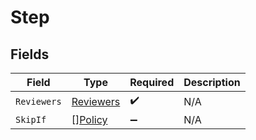 # Step


## Fields

| Field                                         | Type                                          | Required                                      | Description                                   |
| --------------------------------------------- | --------------------------------------------- | --------------------------------------------- | --------------------------------------------- |
| `Reviewers`                                   | [Reviewers](../../models/shared/reviewers.md) | :heavy_check_mark:                            | N/A                                           |
| `SkipIf`                                      | [][Policy](../../models/shared/policy.md)     | :heavy_minus_sign:                            | N/A                                           |